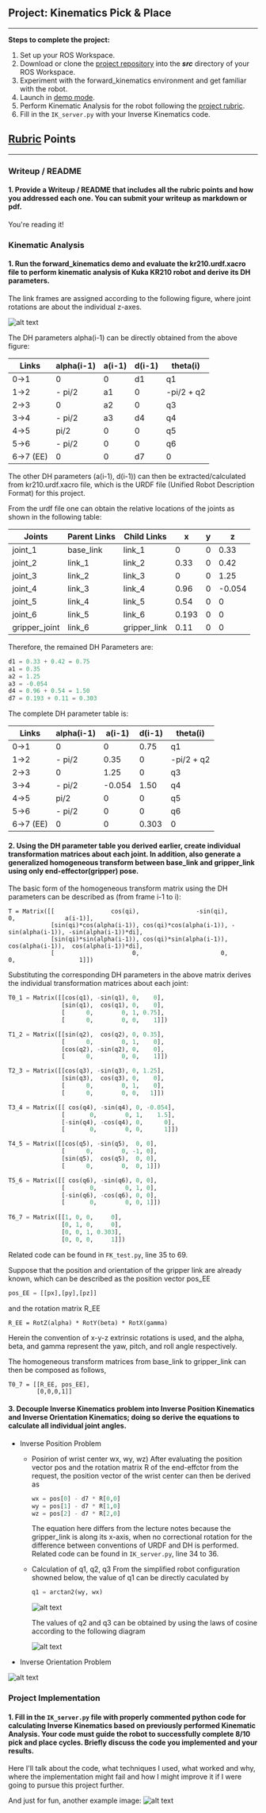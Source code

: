 ## Project: Kinematics Pick & Place

---


**Steps to complete the project:**  


1. Set up your ROS Workspace.
2. Download or clone the [project repository](https://github.com/udacity/RoboND-Kinematics-Project) into the ***src*** directory of your ROS Workspace.  
3. Experiment with the forward_kinematics environment and get familiar with the robot.
4. Launch in [demo mode](https://classroom.udacity.com/nanodegrees/nd209/parts/7b2fd2d7-e181-401e-977a-6158c77bf816/modules/8855de3f-2897-46c3-a805-628b5ecf045b/lessons/91d017b1-4493-4522-ad52-04a74a01094c/concepts/ae64bb91-e8c4-44c9-adbe-798e8f688193).
5. Perform Kinematic Analysis for the robot following the [project rubric](https://review.udacity.com/#!/rubrics/972/view).
6. Fill in the `IK_server.py` with your Inverse Kinematics code. 


[//]: # (Image References)

[image1]: ./misc_images/link_assignments.png
[image2]: ./misc_images/ik_position1.png
[image3]: ./misc_images/ik_position2.png

## [Rubric](https://review.udacity.com/#!/rubrics/972/view) Points 

---
### Writeup / README

#### 1. Provide a Writeup / README that includes all the rubric points and how you addressed each one.  You can submit your writeup as markdown or pdf.  

You're reading it!

### Kinematic Analysis
#### 1. Run the forward_kinematics demo and evaluate the kr210.urdf.xacro file to perform kinematic analysis of Kuka KR210 robot and derive its DH parameters.

The link frames are assigned according to the following figure, where joint rotations are about the individual z-axes.

![alt text][image1]

The DH parameters alpha(i-1) can be directly obtained from the above figure:

Links | alpha(i-1) | a(i-1) | d(i-1) | theta(i)
--- | --- | --- | --- | ---
0->1 | 0 | 0 | d1 | q1
1->2 | - pi/2 | a1 | 0 | -pi/2 + q2
2->3 | 0 | a2 | 0 | q3
3->4 | - pi/2 | a3 | d4 | q4
4->5 | pi/2 | 0 | 0 | q5
5->6 | - pi/2 | 0 | 0 | q6
6->7 (EE) | 0 | 0 | d7 | 0

The other DH parameters (a(i-1), d(i-1)) can then be extracted/calculated from kr210.urdf.xacro file, which is the URDF file (Unified Robot Description Format) for this project. 

From the urdf file one can obtain the relative locations of the joints as shown in the following table:

Joints | Parent Links | Child Links | x | y | z
--- | --- | --- | --- | --- | ---
joint_1 | base_link | link_1 | 0 | 0 | 0.33
joint_2 | link_1 | link_2 | 0.33 | 0 | 0.42
joint_3 | link_2 | link_3 | 0 | 0 | 1.25
joint_4 | link_3 | link_4 | 0.96 | 0 | -0.054
joint_5 | link_4 | link_5 | 0.54 | 0 | 0
joint_6 | link_5 | link_6 | 0.193 | 0 | 0
gripper_joint | link_6 | gripper_link | 0.11 | 0 | 0

Therefore, the remained DH Parameters are:

```python
d1 = 0.33 + 0.42 = 0.75
a1 = 0.35
a2 = 1.25
a3 = -0.054
d4 = 0.96 + 0.54 = 1.50
d7 = 0.193 + 0.11 = 0.303
```

The complete DH parameter table is:

Links | alpha(i-1) | a(i-1) | d(i-1) | theta(i)
--- | --- | --- | --- | ---
0->1 | 0 | 0 | 0.75 | q1
1->2 | - pi/2 | 0.35 | 0 | -pi/2 + q2
2->3 | 0 | 1.25 | 0 | q3
3->4 | - pi/2 | -0.054 | 1.50 | q4
4->5 | pi/2 | 0 | 0 | q5
5->6 | - pi/2 | 0 | 0 | q6
6->7 (EE) | 0 | 0 | 0.303 | 0

#### 2. Using the DH parameter table you derived earlier, create individual transformation matrices about each joint. In addition, also generate a generalized homogeneous transform between base_link and gripper_link using only end-effector(gripper) pose.

The basic form of the homogeneous transform matrix using the DH parameters can be described as (from frame i-1 to i):

```
T = Matrix([[                cos(qi),                -sin(qi),                0,              a(i-1)],
            [sin(qi)*cos(alpha(i-1)), cos(qi)*cos(alpha(i-1)), -sin(alpha(i-1)), -sin(alpha(i-1))*di],
            [sin(qi)*sin(alpha(i-1)), cos(qi)*sin(alpha(i-1)),  cos(alpha(i-1)),  cos(alpha(i-1))*di],
            [                      0,                       0,                0,                  1]])            
```

Substituting the corresponding DH parameters in the above matrix derives the individual transformation matrices about each joint:

```python
T0_1 = Matrix([[cos(q1), -sin(q1), 0,    0], 
               [sin(q1),  cos(q1), 0,    0], 
               [      0,        0, 1, 0.75], 
               [      0,        0, 0,    1]])   

T1_2 = Matrix([[sin(q2),  cos(q2), 0, 0.35], 
               [      0,        0, 1,    0], 
               [cos(q2), -sin(q2), 0,    0],
               [      0,        0, 0,    1]])

T2_3 = Matrix([[cos(q3), -sin(q3), 0, 1.25], 
               [sin(q3),  cos(q3), 0,    0], 
               [      0,        0, 1,    0], 
               [      0,        0, 0,   1]])

T3_4 = Matrix([[ cos(q4), -sin(q4), 0, -0.054],
               [       0,        0, 1,    1.5], 
               [-sin(q4), -cos(q4), 0,      0], 
               [       0,        0, 0,      1]])

T4_5 = Matrix([[cos(q5), -sin(q5),  0, 0], 
               [      0,        0, -1, 0], 
               [sin(q5),  cos(q5),  0, 0], 
               [      0,        0,  0, 1]])

T5_6 = Matrix([[ cos(q6), -sin(q6), 0, 0], 
               [       0,        0, 1, 0], 
               [-sin(q6), -cos(q6), 0, 0], 
               [       0,        0, 0, 1]])               
               
T6_7 = Matrix([[1, 0, 0,     0], 
               [0, 1, 0,     0], 
               [0, 0, 1, 0.303], 
               [0, 0, 0,     1]])                           
```
Related code can be found in `FK_test.py`, line 35 to 69.

Suppose that the position and orientation of the gripper link are already known, which can be described as the position vector pos_EE

```python
pos_EE = [[px],[py],[pz]]

```

and the rotation matrix R_EE

```
R_EE = RotZ(alpha) * RotY(beta) * RotX(gamma)

```
Herein the convention of x-y-z extrinsic rotations is used, and the alpha, beta, and gamma represent the yaw, pitch, and roll angle respectively.

The homogeneous transform matrices from base_link to gripper_link can then be composed as follows,

```
T0_7 = [[R_EE, pos_EE],
        [0,0,0,1]]

```

#### 3. Decouple Inverse Kinematics problem into Inverse Position Kinematics and Inverse Orientation Kinematics; doing so derive the equations to calculate all individual joint angles.

- Inverse Position Problem
  - Posirion of wrist center wx, wy, wz)
    After evaluating the position vector pos and the rotation matrix R of the end-effctor from the request, the position vector of the wrist center can then be derived as

    ```python
    wx = pos[0] - d7 * R[0,0]
    wy = pos[1] - d7 * R[1,0]
    wz = pos[2] - d7 * R[2,0]

    ```
   	The equation here differs from the lecture notes because the gripper_link is along its x-axis, when no correctional rotation for the difference between conventions of URDF and DH is performed. Related code can be found in `IK_server.py`, line 34 to 36.

  - Calculation of q1, q2, q3
  	From the simplified robot configuration showned below, the value of q1 can be directly caculated by

  	```python
  	q1 = arctan2(wy, wx)

  	```
  	![alt text][image2]

  	The values of q2 and q3 can be obtained by using the laws of cosine according to the following diagram
    
    ![alt text][image3]

- Inverse Orientation Problem




![alt text][image2]

### Project Implementation

#### 1. Fill in the `IK_server.py` file with properly commented python code for calculating Inverse Kinematics based on previously performed Kinematic Analysis. Your code must guide the robot to successfully complete 8/10 pick and place cycles. Briefly discuss the code you implemented and your results. 


Here I'll talk about the code, what techniques I used, what worked and why, where the implementation might fail and how I might improve it if I were going to pursue this project further.  


And just for fun, another example image:
![alt text][image3]


